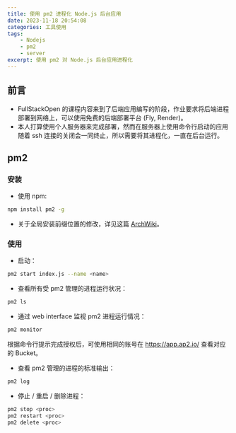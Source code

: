 ```yaml
---
title: 使用 pm2 进程化 Node.js 后台应用
date: 2023-11-18 20:54:08
categories: 工具使用
tags:
    - Nodejs
    - pm2
    - server
excerpt: 使用 pm2 对 Node.js 后台应用进程化
---
```


## 前言

-   FullStackOpen 的课程内容来到了后端应用编写的阶段，作业要求将后端进程部署到网络上，可以使用免费的后端部署平台 (Fly, Render)。
-   本人打算使用个人服务器来完成部署，然而在服务器上使用命令行启动的应用随着 ssh 连接的关闭会一同终止，所以需要将其进程化，一直在后台运行。

## pm2

### 安装

-   使用 npm:

```bash
npm install pm2 -g
```

-   关于全局安装前缀位置的修改，详见这篇 [ArchWiki](https://wiki.archlinux.org/title/Node.js#Allow_user-wide_installations)。

### 使用

-   启动：

```bash
pm2 start index.js --name <name>
```

-   查看所有受 pm2 管理的进程运行状况：

```bash
pm2 ls
```

-   通过 web interface 监视 pm2 进程运行情况：

```bash
pm2 monitor
```

根据命令行提示完成授权后，可使用相同的账号在 https://app.ap2.io/ 查看对应的 Bucket。

-   查看 pm2 管理的进程的标准输出：

```bash
pm2 log
```

-   停止 / 重启 / 删除进程：

```bash
pm2 stop <proc>
pm2 restart <proc>
pm2 delete <proc>
```

